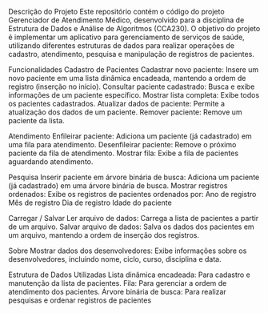 Descrição do Projeto
Este repositório contém o código do projeto Gerenciador de Atendimento Médico, desenvolvido para a disciplina de Estrutura de Dados e Análise de Algoritmos (CCA230).
O objetivo do projeto é implementar um aplicativo para gerenciamento de serviços de saúde, utilizando diferentes estruturas de dados para realizar operações de cadastro, atendimento, pesquisa e manipulação de registros de pacientes.

Funcionalidades
  Cadastro de Pacientes
    Cadastrar novo paciente: Insere um novo paciente em uma lista dinâmica encadeada, mantendo a ordem de registro (inserção no início).
    Consultar paciente cadastrado: Busca e exibe informações de um paciente específico.
    Mostrar lista completa: Exibe todos os pacientes cadastrados.
    Atualizar dados de paciente: Permite a atualização dos dados de um paciente.
    Remover paciente: Remove um paciente da lista.
    
  Atendimento
    Enfileirar paciente: Adiciona um paciente (já cadastrado) em uma fila para atendimento.
    Desenfileirar paciente: Remove o próximo paciente da fila de atendimento.
    Mostrar fila: Exibe a fila de pacientes aguardando atendimento.
  
  Pesquisa
    Inserir paciente em árvore binária de busca: Adiciona um paciente (já cadastrado) em uma árvore binária de busca.
    Mostrar registros ordenados: Exibe os registros de pacientes ordenados por:
    Ano de registro
    Mês de registro
    Dia de registro
    Idade do paciente
  
  Carregar / Salvar
    Ler arquivo de dados: Carrega a lista de pacientes a partir de um arquivo.
    Salvar arquivo de dados: Salva os dados dos pacientes em um arquivo, mantendo a ordem de inserção dos registros.
  
  Sobre
    Mostrar dados dos desenvolvedores: Exibe informações sobre os desenvolvedores, incluindo nome, ciclo, curso, disciplina e data.

Estrutura de Dados Utilizadas
  Lista dinâmica encadeada: Para cadastro e manutenção da lista de pacientes.
  Fila: Para gerenciar a ordem de atendimento dos pacientes.
  Árvore binária de busca: Para realizar pesquisas e ordenar registros de pacientes  
